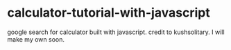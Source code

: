 # calculator-tutorial-with-javascript
google search for calculator built with javascript. credit to kushsolitary. I will make my own soon.
